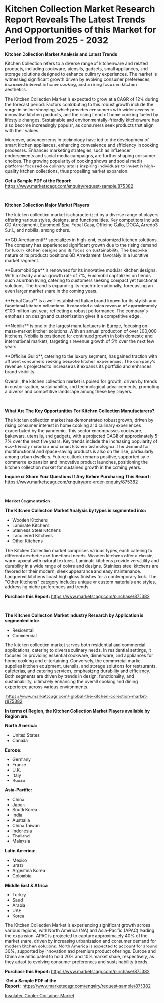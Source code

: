 <p><h1>Kitchen Collection Market Research Report Reveals The Latest Trends And Opportunities of this Market for Period from 2025 - 2032</h1></p><p><strong>Kitchen Collection Market Analysis and Latest Trends</strong></p>
<p><p>Kitchen Collection refers to a diverse range of kitchenware and related products, including cookware, utensils, gadgets, small appliances, and storage solutions designed to enhance culinary experiences. The market is witnessing significant growth driven by evolving consumer preferences, increased interest in home cooking, and a rising focus on kitchen aesthetics.</p><p>The Kitchen Collection Market is expected to grow at a CAGR of 12% during the forecast period. Factors contributing to this robust growth include the surge in online shopping, which provides consumers with wider access to innovative kitchen products, and the rising trend of home cooking fueled by lifestyle changes. Sustainable and environmentally-friendly kitchenware has also become increasingly popular, as consumers seek products that align with their values.</p><p>Moreover, advancements in technology have led to the development of smart kitchen appliances, enhancing convenience and efficiency in cooking processes. Enhanced marketing strategies, such as influencer endorsements and social media campaigns, are further shaping consumer choices. The growing popularity of cooking shows and social media platforms focused on culinary arts is inspiring individuals to invest in high-quality kitchen collections, thus propelling market expansion.</p></p>
<p><strong>Get a Sample PDF of the Report:&nbsp;</strong> <a href="https://www.marketscagr.com/enquiry/request-sample/875382?utm_campaign=2998&utm_medium=2&utm_source=Github&utm_content=ia&utm_term=21032025&utm_id=kitchen-collection">https://www.marketscagr.com/enquiry/request-sample/875382</a></p>
<p>&nbsp;</p>
<p><strong>Kitchen Collection Major Market Players</strong></p>
<p><p>The kitchen collection market is characterized by a diverse range of players offering various styles, designs, and functionalities. Key competitors include GD Arredamenti, Euromobil Spa, Febal Casa, Officine Gullo, DOCA, Arredo3 S.r.l., and nobilia, among others. </p><p>**GD Arredamenti** specializes in high-end, customized kitchen solutions. The company has experienced significant growth due to the rising demand for luxury kitchen designs and its focus on sustainability. The bespoke nature of its products positions GD Arredamenti favorably in a lucrative market segment.</p><p>**Euromobil Spa** is renowned for its innovative modular kitchen designs. With a steady annual growth rate of 7%, Euromobil capitalizes on trends such as urban living, catering to customers seeking compact yet functional solutions. The brand is expanding its reach internationally, forecasting an even larger market share in the coming years.</p><p>**Febal Casa** is a well-established Italian brand known for its stylish and functional kitchen collections. It recorded a sales revenue of approximately €100 million last year, reflecting a robust performance. The company's emphasis on design and customization gives it a competitive edge.</p><p>**Nobilia** is one of the largest manufacturers in Europe, focusing on mass-market kitchen solutions. With an annual production of over 200,000 kitchens, Nobilia is positioned for continued growth in both domestic and international markets, targeting a revenue growth of 5% over the next few years.</p><p>**Officine Gullo**, catering to the luxury segment, has gained traction with affluent consumers seeking bespoke kitchen experiences. The company's revenue is projected to increase as it expands its portfolio and enhances brand visibility.</p><p>Overall, the kitchen collection market is poised for growth, driven by trends in customization, sustainability, and technological advancements, promoting a diverse and competitive landscape among these key players.</p></p>
<p>&nbsp;</p>
<p><strong>What Are The Key Opportunities For Kitchen Collection Manufacturers?</strong></p>
<p><p>The kitchen collection market has demonstrated robust growth, driven by rising consumer interest in home cooking and culinary experiences, exacerbated by the pandemic. This sector encompasses cookware, bakeware, utensils, and gadgets, with a projected CAGR of approximately 5-7% over the next five years. Key trends include the increasing popularity of eco-friendly materials and smart kitchen technologies. The demand for multifunctional and space-saving products is also on the rise, particularly among urban dwellers. Future outlook remains positive, supported by e-commerce expansion and innovative product launches, positioning the kitchen collection market for sustained growth in the coming years.</p></p>
<p><strong>Inquire or Share Your Questions If Any Before Purchasing This Report:</strong> <a href="https://www.marketscagr.com/enquiry/pre-order-enquiry/875382?utm_campaign=2998&utm_medium=2&utm_source=Github&utm_content=ia&utm_term=21032025&utm_id=kitchen-collection">https://www.marketscagr.com/enquiry/pre-order-enquiry/875382</a></p>
<p>&nbsp;</p>
<p><strong>Market Segmentation</strong></p>
<p><strong>The Kitchen Collection Market Analysis by types is segmented into:</strong></p>
<p><ul><li>Wooden Kitchens</li><li>Laminate Kitchens</li><li>Stainless Steel Kitchens</li><li>Lacquered Kitchens</li><li>Other Kitchens</li></ul></p>
<p><p>The Kitchen Collection market comprises various types, each catering to different aesthetic and functional needs. Wooden kitchens offer a classic, warm appeal with natural textures. Laminate kitchens provide versatility and durability in a wide range of colors and designs. Stainless steel kitchens are favored for their modern, sleek appearance and easy maintenance. Lacquered kitchens boast high gloss finishes for a contemporary look. The "Other Kitchens" category includes unique or custom materials and styles, addressing niche preferences and trends.</p></p>
<p><strong>Purchase this Report:&nbsp;</strong><a href="https://www.marketscagr.com/purchase/875382?utm_campaign=2998&utm_medium=2&utm_source=Github&utm_content=ia&utm_term=21032025&utm_id=kitchen-collection">https://www.marketscagr.com/purchase/875382</a></p>
<p>&nbsp;</p>
<p><strong>The Kitchen Collection Market Industry Research by Application is segmented into:</strong></p>
<p><ul><li>Residentail</li><li>Commercial</li></ul></p>
<p><p>The kitchen collection market serves both residential and commercial applications, catering to diverse culinary needs. In residential settings, it focuses on providing essential cookware, dinnerware, and appliances for home cooking and entertaining. Conversely, the commercial market supplies kitchen equipment, utensils, and storage solutions for restaurants, cafeterias, and catering services, emphasizing durability and efficiency. Both segments are driven by trends in design, functionality, and sustainability, ultimately enhancing the overall cooking and dining experience across various environments.</p></p>
<p><a href="https://www.marketscagr.com/-global-the-kitchen-collection-market-r875382?utm_campaign=2998&utm_medium=2&utm_source=Github&utm_content=ia&utm_term=21032025&utm_id=kitchen-collection">&nbsp;https://www.marketscagr.com/-global-the-kitchen-collection-market-r875382</a></p>
<p><strong>In terms of Region, the Kitchen Collection Market Players available by Region are:</strong></p>
<p>
    <p> <strong> North America: </strong>
        <ul>
            <li>United States</li>
            <li>Canada</li>
        </ul>
        </p> 
    <p> <strong> Europe: </strong>
        <ul>
            <li>Germany</li>
            <li>France</li>
            <li>U.K.</li>
            <li>Italy</li>
            <li>Russia</li>
        </ul>
        </p> 
    <p> <strong> Asia-Pacific: </strong>
        <ul>
            <li>China</li>
            <li>Japan</li>
            <li>South Korea</li>
            <li>India</li>
            <li>Australia</li>
            <li>China Taiwan</li>
            <li>Indonesia</li>
            <li>Thailand</li>
            <li>Malaysia</li>
        </ul>
        </p> 
    <p> <strong> Latin America: </strong>
        <ul>
            <li>Mexico</li>
            <li>Brazil</li>
            <li>Argentina Korea</li>
            <li>Colombia</li>
        </ul>
        </p> 
    <p> <strong> Middle East & Africa: </strong>
        <ul>
            <li>Turkey</li>
            <li>Saudi</li>
            <li>Arabia</li>
            <li>UAE</li>
            <li>Korea</li>
        </ul>
    </p>
    </p>
<p><p>The Kitchen Collection Market is experiencing significant growth across various regions, with North America (NA) and Asia-Pacific (APAC) leading the expansion. APAC is projected to capture approximately 40% of the market share, driven by increasing urbanization and consumer demand for modern kitchen solutions. North America is expected to account for around 30%, supported by innovation and premium product offerings. Europe and China are anticipated to hold 20% and 10% market share, respectively, as they adapt to evolving consumer preferences and sustainability trends.</p></p>
<p><strong>Purchase this Report: </strong><a href="https://www.marketscagr.com/purchase/875382?utm_campaign=2998&utm_medium=2&utm_source=Github&utm_content=ia&utm_term=21032025&utm_id=kitchen-collection">https://www.marketscagr.com/purchase/875382</a></p>
<p>&nbsp;<strong>Get a Sample PDF of the Report:&nbsp;&nbsp;</strong><a href="https://www.marketscagr.com/enquiry/request-sample/875382?utm_campaign=2998&utm_medium=2&utm_source=Github&utm_content=ia&utm_term=21032025&utm_id=kitchen-collection">https://www.marketscagr.com/enquiry/request-sample/875382</a></p>
<p><strong></strong></p>
<p><p><a href="https://github.com/kaqiewan/Market-Research-Report-List-1/blob/main/insulated-cooler-container-market.md?utm_campaign=2998&utm_medium=2&utm_source=Github&utm_content=ia&utm_term=21032025&utm_id=kitchen-collection">Insulated Cooler Container Market</a></p></p>